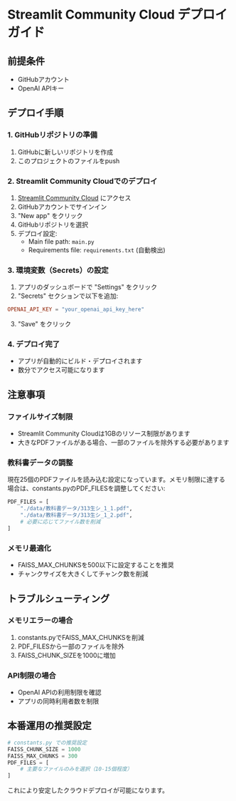 # Streamlit Community Cloud デプロイガイド

## 前提条件
- GitHubアカウント
- OpenAI APIキー

## デプロイ手順

### 1. GitHubリポジトリの準備
1. GitHubに新しいリポジトリを作成
2. このプロジェクトのファイルをpush

### 2. Streamlit Community Cloudでのデプロイ
1. [Streamlit Community Cloud](https://share.streamlit.io/) にアクセス
2. GitHubアカウントでサインイン
3. "New app" をクリック
4. GitHubリポジトリを選択
5. デプロイ設定:
   - Main file path: `main.py`
   - Requirements file: `requirements.txt` (自動検出)

### 3. 環境変数（Secrets）の設定
1. アプリのダッシュボードで "Settings" をクリック
2. "Secrets" セクションで以下を追加:
```toml
OPENAI_API_KEY = "your_openai_api_key_here"
```
3. "Save" をクリック

### 4. デプロイ完了
- アプリが自動的にビルド・デプロイされます
- 数分でアクセス可能になります

## 注意事項

### ファイルサイズ制限
- Streamlit Community Cloudは1GBのリソース制限があります
- 大きなPDFファイルがある場合、一部のファイルを除外する必要があります

### 教科書データの調整
現在25個のPDFファイルを読み込む設定になっています。メモリ制限に達する場合は、constants.pyのPDF_FILESを調整してください:

```python
PDF_FILES = [
    "./data/教科書データ/313生シ_1_1.pdf",
    "./data/教科書データ/313生シ_1_2.pdf",
    # 必要に応じてファイル数を削減
]
```

### メモリ最適化
- FAISS_MAX_CHUNKSを500以下に設定することを推奨
- チャンクサイズを大きくしてチャンク数を削減

## トラブルシューティング

### メモリエラーの場合
1. constants.pyでFAISS_MAX_CHUNKSを削減
2. PDF_FILESから一部のファイルを除外
3. FAISS_CHUNK_SIZEを1000に増加

### API制限の場合
- OpenAI APIの利用制限を確認
- アプリの同時利用者数を制限

## 本番運用の推奨設定

```python
# constants.py での推奨設定
FAISS_CHUNK_SIZE = 1000
FAISS_MAX_CHUNKS = 300
PDF_FILES = [
    # 主要なファイルのみを選択（10-15個程度）
]
```

これにより安定したクラウドデプロイが可能になります。
